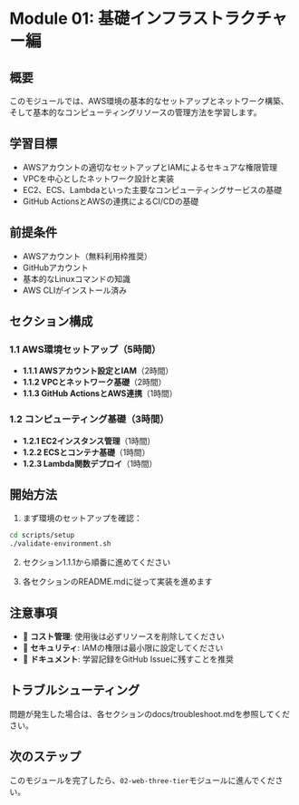# Module 01: 基礎インフラストラクチャー編

## 概要
このモジュールでは、AWS環境の基本的なセットアップとネットワーク構築、そして基本的なコンピューティングリソースの管理方法を学習します。

## 学習目標
- AWSアカウントの適切なセットアップとIAMによるセキュアな権限管理
- VPCを中心としたネットワーク設計と実装
- EC2、ECS、Lambdaといった主要なコンピューティングサービスの基礎
- GitHub ActionsとAWSの連携によるCI/CDの基礎

## 前提条件
- AWSアカウント（無料利用枠推奨）
- GitHubアカウント
- 基本的なLinuxコマンドの知識
- AWS CLIがインストール済み

## セクション構成

### 1.1 AWS環境セットアップ（5時間）
- **1.1.1 AWSアカウント設定とIAM**（2時間）
- **1.1.2 VPCとネットワーク基礎**（2時間）
- **1.1.3 GitHub ActionsとAWS連携**（1時間）

### 1.2 コンピューティング基礎（3時間）
- **1.2.1 EC2インスタンス管理**（1時間）
- **1.2.2 ECSとコンテナ基礎**（1時間）
- **1.2.3 Lambda関数デプロイ**（1時間）

## 開始方法

1. まず環境のセットアップを確認：
```bash
cd scripts/setup
./validate-environment.sh
```

2. セクション1.1.1から順番に進めてください

3. 各セクションのREADME.mdに従って実装を進めます

## 注意事項
- 🚨 **コスト管理**: 使用後は必ずリソースを削除してください
- 🔐 **セキュリティ**: IAMの権限は最小限に設定してください
- 📝 **ドキュメント**: 学習記録をGitHub Issueに残すことを推奨

## トラブルシューティング
問題が発生した場合は、各セクションのdocs/troubleshoot.mdを参照してください。

## 次のステップ
このモジュールを完了したら、`02-web-three-tier`モジュールに進んでください。
